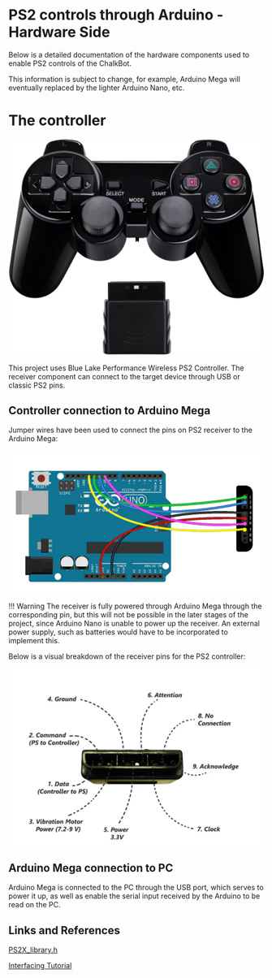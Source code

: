 ﻿# PS2 controls through Arduino - Hardware Side
Below is a detailed documentation of the hardware components used to enable PS2 controls of the ChalkBot. 

This information is subject to change, for example, Arduino Mega will eventually replaced by the lighter Arduino Nano, etc.

# The controller

![PS2 Controller](./img/ps2controller.jpg)

This project uses Blue Lake Performance Wireless PS2 Controller. The receiver component can connect to the target device through USB or classic PS2 pins.

## Controller connection to Arduino Mega
Jumper wires have been used to connect the pins on PS2 receiver to the Arduino Mega:

![Arduino Mapping](./img/arduinoMapping.png)

!!! Warning
    The receiver is fully powered through Arduino Mega through the corresponding pin, but this will not be possible in the later stages of the project, since Arduino Nano is unable to power up the receiver. An external power supply, such as batteries would have to be incorporated to implement this.

Below is a visual breakdown of the receiver pins for the PS2 controller:

![PS2 Pins](./img/ps2pins.png)

## Arduino Mega connection to PC

Arduino Mega is connected to the PC through the USB port, which serves to power it up, as well as enable the serial input received by the Arduino to be read on the PC.

## Links and References
[PS2X_library.h](http://www.billporter.info/2010/06/05/playstation-2-controller-arduino-library-v1-0/comment-page-27/)

[Interfacing Tutorial](https://www.instructables.com/How-to-Interface-PS2-Wireless-Controller-W-Arduino/)
                
